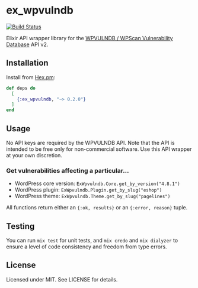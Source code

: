 # ex_wpvulndb

[![Build Status](https://travis-ci.org/juhalehtonen/ex_wpvulndb.svg?branch=master)](https://travis-ci.org/juhalehtonen/ex_wpvulndb)

Elixir API wrapper library for the [WPVULNDB / WPScan Vulnerability Database](https://wpvulndb.com) API v2.

## Installation
Install from [Hex.pm](https://hex.pm/packages/ex_wpvulndb):

```elixir
def deps do
  [
    {:ex_wpvulndb, "~> 0.2.0"}
  ]
end
```

## Usage
No API keys are required by the WPVULNDB API. Note that the API is intended to be free only for non-commercial software. Use this API wrapper at your own discretion.

### Get vulnerabilities affecting a particular...
- WordPress core version: `ExWpvulndb.Core.get_by_version("4.8.1")`
- WordPress plugin: `ExWpvulndb.Plugin.get_by_slug("eshop")`
- WordPress theme: `ExWpvulndb.Theme.get_by_slug("pagelines")`

All functions return either an `{:ok, results}` or an `{:error, reason}` tuple.

## Testing
You can run `mix test` for unit tests, and `mix credo` and `mix dialyzer` to ensure a level of code consistency and freedom from type errors.

## License
Licensed under MIT. See LICENSE for details.
